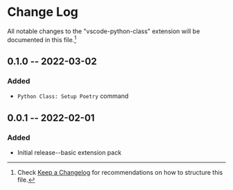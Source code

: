 # Change Log

All notable changes to the "vscode-python-class" extension will be documented
in this file.[^1]


0.1.0 -- 2022-03-02
-------------------

### Added

- `Python Class: Setup Poetry` command


0.0.1 -- 2022-02-01
-------------------

### Added

- Initial release--basic extension pack


[^1]: Check [Keep a Changelog](http://keepachangelog.com/) for recommendations on how
to structure this file.
